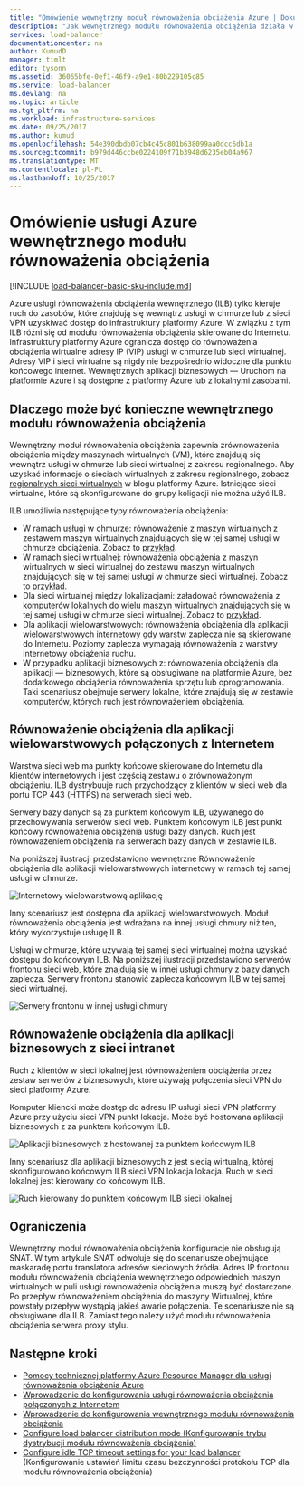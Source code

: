 ```yaml
---
title: "Omówienie wewnętrzny moduł równoważenia obciążenia Azure | Dokumentacja firmy Microsoft"
description: "Jak wewnętrznego modułu równoważenia obciążenia działa w Azure i scenariuszy dotyczących konfigurowania wewnętrznych punktów końcowych."
services: load-balancer
documentationcenter: na
author: KumudD
manager: timlt
editor: tysonn
ms.assetid: 36065bfe-0ef1-46f9-a9e1-80b229105c85
ms.service: load-balancer
ms.devlang: na
ms.topic: article
ms.tgt_pltfrm: na
ms.workload: infrastructure-services
ms.date: 09/25/2017
ms.author: kumud
ms.openlocfilehash: 54e390dbdb07cb4c45c801b638099aa0dcc6db1a
ms.sourcegitcommit: b979d446ccbe0224109f71b3948d6235eb04a967
ms.translationtype: MT
ms.contentlocale: pl-PL
ms.lasthandoff: 10/25/2017
---
```

# <a name="overview-of-azure-internal-load-balancer"></a>Omówienie usługi Azure wewnętrznego modułu równoważenia obciążenia

[!INCLUDE [load-balancer-basic-sku-include.md](../../includes/load-balancer-basic-sku-include.md)]

Azure usługi równoważenia obciążenia wewnętrznego (ILB) tylko kieruje ruch do zasobów, które znajdują się wewnątrz usługi w chmurze lub z sieci VPN uzyskiwać dostęp do infrastruktury platformy Azure. W związku z tym ILB różni się od modułu równoważenia obciążenia skierowane do Internetu. Infrastruktury platformy Azure ogranicza dostęp do równoważenia obciążenia wirtualne adresy IP (VIP) usługi w chmurze lub sieci wirtualnej. Adresy VIP i sieci wirtualne są nigdy nie bezpośrednio widoczne dla punktu końcowego internet. Wewnętrznych aplikacji biznesowych — Uruchom na platformie Azure i są dostępne z platformy Azure lub z lokalnymi zasobami.

## <a name="why-you-might-need-an-internal-load-balancer"></a>Dlaczego może być konieczne wewnętrznego modułu równoważenia obciążenia

Wewnętrzny moduł równoważenia obciążenia zapewnia zrównoważenia obciążenia między maszynach wirtualnych (VM), które znajdują się wewnątrz usługi w chmurze lub sieci wirtualnej z zakresu regionalnego. Aby uzyskać informacje o sieciach wirtualnych z zakresu regionalnego, zobacz [regionalnych sieci wirtualnych](https://azure.microsoft.com/blog/2014/05/14/regional-virtual-networks/) w blogu platformy Azure. Istniejące sieci wirtualne, które są skonfigurowane do grupy koligacji nie można użyć ILB.

ILB umożliwia następujące typy równoważenia obciążenia:

* W ramach usługi w chmurze: równoważenie z maszyn wirtualnych z zestawem maszyn wirtualnych znajdujących się w tej samej usługi w chmurze obciążenia. Zobacz to <a href="#figure1">przykład</a>.
* W ramach sieci wirtualnej: równoważenia obciążenia z maszyn wirtualnych w sieci wirtualnej do zestawu maszyn wirtualnych znajdujących się w tej samej usługi w chmurze sieci wirtualnej. Zobacz to <a href="#figure2">przykład</a>.
* Dla sieci wirtualnej między lokalizacjami: załadować równoważenia z komputerów lokalnych do wielu maszyn wirtualnych znajdujących się w tej samej usługi w chmurze sieci wirtualnej. Zobacz to <a href="#figure3">przykład</a>.
* Dla aplikacji wielowarstwowych: równoważenia obciążenia dla aplikacji wielowarstwowych internetowy gdy warstw zaplecza nie są skierowane do Internetu. Poziomy zaplecza wymagają równoważenia z warstwy internetowy obciążenia ruchu.
* W przypadku aplikacji biznesowych z: równoważenia obciążenia dla aplikacji — biznesowych, które są obsługiwane na platformie Azure, bez dodatkowego obciążenia równoważenia sprzętu lub oprogramowania. Taki scenariusz obejmuje serwery lokalne, które znajdują się w zestawie komputerów, których ruch jest równoważeniem obciążenia.

## <a name="load-balancing-for-internet-facing-multi-tier-applications"></a>Równoważenie obciążenia dla aplikacji wielowarstwowych połączonych z Internetem

Warstwa sieci web ma punkty końcowe skierowane do Internetu dla klientów internetowych i jest częścią zestawu o zrównoważonym obciążeniu. ILB dystrybuuje ruch przychodzący z klientów w sieci web dla portu TCP 443 (HTTPS) na serwerach sieci web.

Serwery bazy danych są za punktem końcowym ILB, używanego do przechowywania serwerów sieci web. Punktem końcowym ILB jest punkt końcowy równoważenia obciążenia usługi bazy danych. Ruch jest równoważeniem obciążenia na serwerach bazy danych w zestawie ILB.

Na poniższej ilustracji przedstawiono wewnętrzne Równoważenie obciążenia dla aplikacji wielowarstwowych internetowy w ramach tej samej usługi w chmurze.

<a name="figure1"></a>
![Internetowy wielowarstwową aplikację](./media/load-balancer-internal-overview/IC736321.png)

Inny scenariusz jest dostępna dla aplikacji wielowarstwowych. Moduł równoważenia obciążenia jest wdrażana na innej usługi chmury niż ten, który wykorzystuje usługę ILB.

Usługi w chmurze, które używają tej samej sieci wirtualnej można uzyskać dostępu do końcowym ILB. Na poniższej ilustracji przedstawiono serwerów frontonu sieci web, które znajdują się w innej usługi chmury z bazy danych zaplecza. Serwery frontonu stanowić zaplecza końcowym ILB w tej samej sieci wirtualnej.

<a name="figure2"></a>
![Serwery frontonu w innej usługi chmury](./media/load-balancer-internal-overview/IC744147.png)

## <a name="load-balancing-for-intranet-line-of-business-applications"></a>Równoważenie obciążenia dla aplikacji biznesowych z sieci intranet

Ruch z klientów w sieci lokalnej jest równoważeniem obciążenia przez zestaw serwerów z biznesowych, które używają połączenia sieci VPN do sieci platformy Azure.

Komputer kliencki może dostęp do adresu IP usługi sieci VPN platformy Azure przy użyciu sieci VPN punkt lokacja. Może być hostowana aplikacji biznesowych z za punktem końcowym ILB.

<a name="figure3"></a>
![Aplikacji biznesowych z hostowanej za punktem końcowym ILB](./media/load-balancer-internal-overview/IC744148.png)

Inny scenariusz dla aplikacji biznesowych z jest siecią wirtualną, której skonfigurowano końcowym ILB sieci VPN lokacja lokacja. Ruch w sieci lokalnej jest kierowany do końcowym ILB.

<a name="figure4"></a>
![Ruch kierowany do punktem końcowym ILB sieci lokalnej](./media/load-balancer-internal-overview/IC744150.png)

## <a name="limitations"></a>Ograniczenia

Wewnętrzny moduł równoważenia obciążenia konfiguracje nie obsługują SNAT. W tym artykule SNAT odwołuje się do scenariusze obejmujące maskaradę portu translatora adresów sieciowych źródła. Adres IP frontonu modułu równoważenia obciążenia wewnętrznego odpowiednich maszyn wirtualnych w puli usługi równoważenia obciążenia muszą być dostarczone. Po przepływ równoważeniem obciążenia do maszyny Wirtualnej, które powstały przepływ wystąpią jakieś awarie połączenia. Te scenariusze nie są obsługiwane dla ILB. Zamiast tego należy użyć modułu równoważenia obciążenia serwera proxy stylu.

## <a name="next-steps"></a>Następne kroki

* [Pomocy technicznej platformy Azure Resource Manager dla usługi równoważenia obciążenia Azure](load-balancer-arm.md)
* [Wprowadzenie do konfigurowania usługi równoważenia obciążenia połączonych z Internetem](load-balancer-get-started-internet-arm-ps.md)
* [Wprowadzenie do konfigurowania wewnętrznego modułu równoważenia obciążenia](load-balancer-get-started-ilb-arm-ps.md)
* [Configure load balancer distribution mode (Konfigurowanie trybu dystrybucji modułu równoważenia obciążenia)](load-balancer-distribution-mode.md)
* [Configure idle TCP timeout settings for your load balancer](load-balancer-tcp-idle-timeout.md) (Konfigurowanie ustawień limitu czasu bezczynności protokołu TCP dla modułu równoważenia obciążenia)
